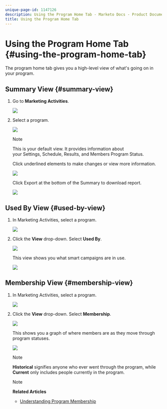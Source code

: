 ```yaml
---
unique-page-id: 1147126
description: Using the Program Home Tab - Marketo Docs - Product Documentation
title: Using the Program Home Tab
---
```


# Using the Program Home Tab {#using-the-program-home-tab}

The program home tab gives you a high-level view of what's going on in your program.

## Summary View {#summary-view}

1. Go to **Marketing Activities**.

   ![](assets/login-marketing-activities-1.png)

1. Select a program.

   ![](assets/image2014-9-18-17-3a1-3a55.png)

   >[!NOTE]
   >
   >This is your default view. It provides information about your&nbsp;Settings,&nbsp;Schedule,&nbsp;Results, and&nbsp;Members Program Status.&nbsp;

   Click underlined elements to make changes or view more information.

   ![](assets/image2014-9-18-17-3a2-3a53.png)

   Click Export at the bottom of the Summary to download report.

   ![](assets/image2014-9-18-17-3a3-3a47.png)

## Used By View {#used-by-view}

1. In Marketing Activities, select a program.

   ![](assets/image2014-9-18-17-3a4-3a24.png)

1. Click the **View**&nbsp;drop-down. Select **Used By**.

   ![](assets/image2014-9-18-17-3a5-3a2.png)

   This view shows you what smart campaigns are in use.

   ![](assets/image2014-9-18-17-3a6-3a4.png)

## Membership View {#membership-view}

1. In Marketing Activities, select a program.

   ![](assets/image2014-9-18-17-3a7-3a25.png)

1. Click the&nbsp;**View** drop-down. Select **Membership**.

   ![](assets/image2014-9-18-17-3a7-3a49.png)

   This shows you a graph of where members are as they move through program statuses.

   ![](assets/image2014-9-18-17-3a8-3a1.png)

   >[!NOTE]
   >
   >**Historical** signifies anyone who ever went through the program, while **Current** only includes people currently in the program.

   >[!NOTE]
   >
   >**Related Articles**
   >
   >    
   >    
   >    * [Understanding Program Membership](understanding-program-membership.md)
   >    
   >

